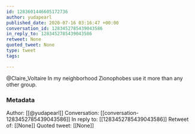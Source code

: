 ```yaml
---
id: 1283601446605172736
author: yudapearl
published_date: 2020-07-16 03:16:47 +00:00
conversation_id: 1283452785439043586
in_reply_to: 1283452785439043586
retweet: None
quoted_tweet: None
type: tweet
tags:

---
```


@Claire_Voltaire In my neighborhood Zionophobes use it more than any other group.

### Metadata

Author: [[@yudapearl]]
Conversation: [[conversation-1283452785439043586]]
In reply to: [[1283452785439043586]]
Retweet of: [[None]]
Quoted tweet: [[None]]
